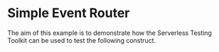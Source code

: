 # Simple Event Router

The aim of this example is to demonstrate how the Serverless Testing Toolkit can be used to test the following construct.


